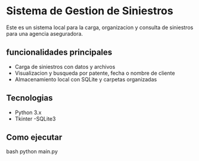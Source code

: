 # Sistema de Gestion de Siniestros

Este es un sistema local para la carga, organizacion y consulta de siniestros para una agencia aseguradora.

## funcionalidades principales
- Carga de siniestros con datos y archivos
- Visualizacion y busqueda por patente, fecha o nombre de cliente
- Almacenamiento local con SQLite y carpetas organizadas

## Tecnologias
- Python 3.x
- Tkinter
-SQLite3

## Como ejecutar
bash
python main.py